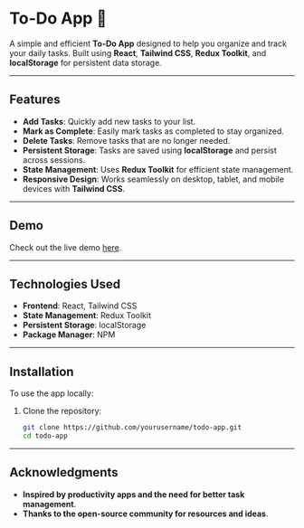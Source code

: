 # To-Do App 📝  

A simple and efficient **To-Do App** designed to help you organize and track your daily tasks. Built using **React**, **Tailwind CSS**, **Redux Toolkit**, and **localStorage** for persistent data storage.  

---

## Features  

- **Add Tasks**: Quickly add new tasks to your list.  
- **Mark as Complete**: Easily mark tasks as completed to stay organized.  
- **Delete Tasks**: Remove tasks that are no longer needed.  
- **Persistent Storage**: Tasks are saved using **localStorage** and persist across sessions.  
- **State Management**: Uses **Redux Toolkit** for efficient state management.  
- **Responsive Design**: Works seamlessly on desktop, tablet, and mobile devices with **Tailwind CSS**.  

---

## Demo  

Check out the live demo [here](https://sachin-get-it-done.netlify.app/).  

---

## Technologies Used  

- **Frontend**: React, Tailwind CSS  
- **State Management**: Redux Toolkit  
- **Persistent Storage**: localStorage  
- **Package Manager**: NPM 

---

## Installation  

To use the app locally:  

1. Clone the repository:  
   ```bash  
   git clone https://github.com/yourusername/todo-app.git  
   cd todo-app  


---

## Acknowledgments
- **Inspired by productivity apps and the need for better task management**.
- **Thanks to the open-source community for resources and ideas**.
